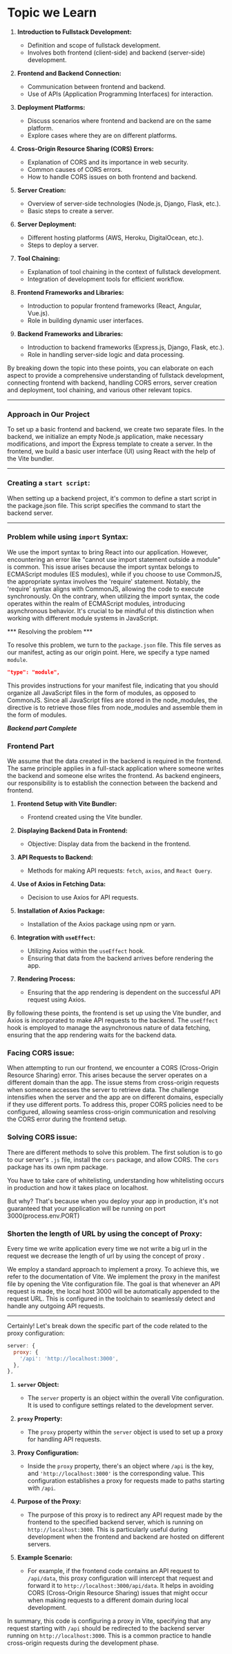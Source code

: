 
# Topic we Learn

1. **Introduction to Fullstack Development:**
   - Definition and scope of fullstack development.
   - Involves both frontend (client-side) and backend (server-side) development.

2. **Frontend and Backend Connection:**
   - Communication between frontend and backend.
   - Use of APIs (Application Programming Interfaces) for interaction.

3. **Deployment Platforms:**
   - Discuss scenarios where frontend and backend are on the same platform.
   - Explore cases where they are on different platforms.

4. **Cross-Origin Resource Sharing (CORS) Errors:**
   - Explanation of CORS and its importance in web security.
   - Common causes of CORS errors.
   - How to handle CORS issues on both frontend and backend.

5. **Server Creation:**
   - Overview of server-side technologies (Node.js, Django, Flask, etc.).
   - Basic steps to create a server.

6. **Server Deployment:**
   - Different hosting platforms (AWS, Heroku, DigitalOcean, etc.).
   - Steps to deploy a server.

7. **Tool Chaining:**
   - Explanation of tool chaining in the context of fullstack development.
   - Integration of development tools for efficient workflow.

8. **Frontend Frameworks and Libraries:**
   - Introduction to popular frontend frameworks (React, Angular, Vue.js).
   - Role in building dynamic user interfaces.

9. **Backend Frameworks and Libraries:**
   - Introduction to backend frameworks (Express.js, Django, Flask, etc.).
   - Role in handling server-side logic and data processing.


By breaking down the topic into these points, you can elaborate on each aspect to provide a comprehensive understanding of fullstack development, connecting frontend with backend, handling CORS errors, server creation and deployment, tool chaining, and various other relevant topics.


***
### Approach in Our Project

To set up a basic frontend and backend, we create two separate files. In the backend, we initialize an empty Node.js application, make necessary modifications, and import the Express template to create a server. In the frontend, we build a basic user interface (UI) using React with the help of the Vite bundler.

***
### Creating a `start script`:

 When setting up a backend project, it's common to define a start script in the package.json file. This script specifies the command to start the backend server. 
***

### Problem while using `import` Syntax:

We use the import syntax to bring React into our application. However, encountering an error like "cannot use import statement outside a module" is common. This issue arises because the import syntax belongs to ECMAScript modules (ES modules), while if you choose to use CommonJS, the appropriate syntax involves the 'require' statement. Notably, the 'require' syntax aligns with CommonJS, allowing the code to execute synchronously. On the contrary, when utilizing the import syntax, the code operates within the realm of ECMAScript modules, introducing asynchronous behavior. It's crucial to be mindful of this distinction when working with different module systems in JavaScript.

*** Resolving the problem ***

To resolve this problem, we turn to the `package.json` file. This file serves as our manifest, acting as our origin point. Here, we specify a type named `module`.

```json
"type": "module",
```

This provides instructions for your manifest file, indicating that you should organize all JavaScript files in the form of modules, as opposed to CommonJS. Since all JavaScript files are stored in the node_modules, the directive is to retrieve those files from node_modules and assemble them in the form of modules.


***Backend part Complete***


### Frontend Part

We assume that the data created in the backend is required in the frontend. The same principle applies in a full-stack application where someone writes the backend and someone else writes the frontend. As backend engineers, our responsibility is to establish the connection between the backend and frontend.

1. **Frontend Setup with Vite Bundler:**
   - Frontend created using the Vite bundler.

2. **Displaying Backend Data in Frontend:**
   - Objective: Display data from the backend in the frontend.

3. **API Requests to Backend:**
   - Methods for making API requests: `fetch`, `axios`, and `React Query`.

4. **Use of Axios in Fetching Data:**
   - Decision to use Axios for API requests.

5. **Installation of Axios Package:**
   - Installation of the Axios package using npm or yarn.

6. **Integration with `useEffect`:**
   - Utilizing Axios within the `useEffect` hook.
   - Ensuring that data from the backend arrives before rendering the app.

7. **Rendering Process:**
   - Ensuring that the app rendering is dependent on the successful API request using Axios.

By following these points, the frontend is set up using the Vite bundler, and Axios is incorporated to make API requests to the backend. The `useEffect` hook is employed to manage the asynchronous nature of data fetching, ensuring that the app rendering waits for the backend data.


### Facing CORS issue:

When attempting to run our frontend, we encounter a CORS (Cross-Origin Resource Sharing) error. This arises because the server operates on a different domain than the app. The issue stems from cross-origin requests when someone accesses the server to retrieve data. The challenge intensifies when the server and the app are on different domains, especially if they use different ports. To address this, proper CORS policies need to be configured, allowing seamless cross-origin communication and resolving the CORS error during the frontend setup.

### Solving CORS issue:

There are different methods to solve this problem. The first solution is to go to our server's `.js` file, install the `cors` package, and allow CORS. The `cors` package has its own npm package.

You have to take care of whitelisting, understanding how whitelisting occurs in production and how it takes place on localhost. 

But why?
That's because when you deploy your app in production, it's not guaranteed that your application will be running on port 3000(process.env.PORT) 


### Shorten the length of URL by using the concept of Proxy:
Every time we write application every time we not write a big url in the request we decrease the length of url by using the concept of proxy .

We employ a standard approach to implement a proxy. To achieve this, we refer to the documentation of Vite. We implement the proxy in the manifest file by opening the Vite configuration file. The goal is that whenever an API request is made, the local host 3000 will be automatically appended to the request URL. This is configured in the toolchain to seamlessly detect and handle any outgoing API requests.

***

Certainly! Let's break down the specific part of the code related to the proxy configuration:

```javascript
server: {
  proxy: {
    '/api': 'http://localhost:3000',
  },
},
```

1. **`server` Object:**
   - The `server` property is an object within the overall Vite configuration. It is used to configure settings related to the development server.

2. **`proxy` Property:**
   - The `proxy` property within the `server` object is used to set up a proxy for handling API requests. 

3. **Proxy Configuration:**
   - Inside the `proxy` property, there's an object where `/api` is the key, and `'http://localhost:3000'` is the corresponding value. This configuration establishes a proxy for requests made to paths starting with `/api`.

4. **Purpose of the Proxy:**
   - The purpose of this proxy is to redirect any API request made by the frontend to the specified backend server, which is running on `http://localhost:3000`. This is particularly useful during development when the frontend and backend are hosted on different servers.

5. **Example Scenario:**
   - For example, if the frontend code contains an API request to `/api/data`, this proxy configuration will intercept that request and forward it to `http://localhost:3000/api/data`. It helps in avoiding CORS (Cross-Origin Resource Sharing) issues that might occur when making requests to a different domain during local development.

In summary, this code is configuring a proxy in Vite, specifying that any request starting with `/api` should be redirected to the backend server running on `http://localhost:3000`. This is a common practice to handle cross-origin requests during the development phase.



